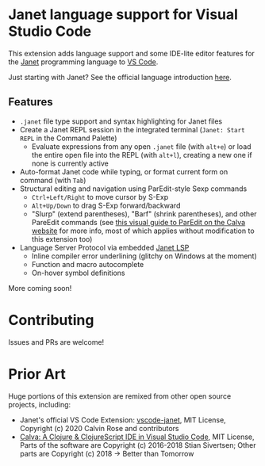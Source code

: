 # Janet language support for Visual Studio Code

This extension adds language support and some IDE-lite editor features for the [Janet](https://www.janet-lang.org) programming language to [VS Code](https://code.visualstudio.com/).

Just starting with Janet? See the official language introduction [here](https://www.janet-lang.org/docs/index.html).

## Features

- `.janet` file type support and syntax highlighting for Janet files
- Create a Janet REPL session in the integrated terminal (`Janet: Start REPL` in the Command Palette)
  - Evaluate expressions from any open `.janet` file (with ```alt+e```) or load the entire open file into the REPL (with ```alt+l```), creating a new one if none is currently active
- Auto-format Janet code while typing, or format current form on command (with `Tab`)
- Structural editing and navigation using ParEdit-style Sexp commands
  - `Ctrl+Left/Right` to move cursor by S-Exp
  - `Alt+Up/Down` to drag S-Exp forward/backward
  - "Slurp" (extend parentheses), "Barf" (shrink parentheses), and other PareEdit commands (see [this visual guide to ParEdit on the Calva website](https://calva.io/paredit/) for more info, most of which applies without modification to this extension too)
- Language Server Protocol via embedded [Janet LSP](https://www.github.com/CFiggers/janet-lsp)
  - Inline compiler error underlining (glitchy on Windows at the moment)
  - Function and macro autocomplete
  - On-hover symbol definitions

More coming soon!

# Contributing

Issues and PRs are welcome!

# Prior Art

Huge portions of this extension are remixed from other open source projects, including:

- Janet's official VS Code Extension: [vscode-janet](https://www.github.com/janet-lang/vscode-janet), MIT License, Copyright (c) 2020 Calvin Rose and contributors
- [Calva: A Clojure & ClojureScript IDE in Visual Studio Code](https://www.github.com/BetterThanTomorrow/calva), MIT License, Parts of the software are Copyright (c) 2016-2018 Stian Sivertsen; Other parts are Copyright (c) 2018 -> Better than Tomorrow
